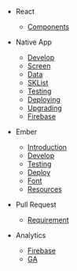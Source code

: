 * React

  * [Components](react-components.md)

* Native App

  * [Develop](native-develop.md)
  * [Screen](native-screen.md)
  * [Data](native-data.md)
  * [SKList](native-sklist.md)
  * [Testing](testing.md)
  * [Deploying](native-deploy.md)
  * [Upgrading](native-upgrading.md)
  * [Firebase](firebase.md)

* Ember

  * [Introduction](ember-intro.md)
  * [Develop](ember-develop.md)
  * [Testing](ember-testing.md)
  * [Deploy](ember-deploy.md)
  * [Font](ember-font-awesome-custom.md)
  * [Resources](ember-resources.md)

* Pull Request

  * [Requirement](pull-request.md)

* Analytics
  * [Firebase](firebase-analytics.md)
  * [GA](google-analytics.md)
